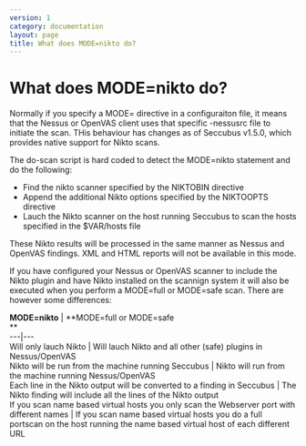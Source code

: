 ```yaml
---
version: 1
category: documentation
layout: page
title: What does MODE=nikto do?
---
```

# What does MODE=nikto do?

Normally if you specify a MODE= directive in a configuraiton file, it means
that the Nessus or OpenVAS client uses that specific -nessusrc file to
initiate the scan. THis behaviour has changes as of Seccubus v1.5.0, which
provides native support for Nikto scans.

The do-scan script is hard coded to detect the MODE=nikto statement and do the
following:

  * Find the nikto scanner specified by the NIKTOBIN directive
  * Append the additional Nikto options specified by the NIKTOOPTS directive
  * Lauch the Nikto scanner on the host running Seccubus to scan the hosts specified in the $VAR/hosts file

These Nikto results will be processed in the same manner as Nessus and OpenVAS
findings. XML and HTML reports will not be available in this mode.

If you have configured your Nessus or OpenVAS scanner to include the Nikto
plugin and have Nikto installed on the scannign system it will also be
executed when you perform a MODE=full or MODE=safe scan. There are however
some differences:

**MODE=nikto** | **MODE=full or MODE=safe   
**  
---|---  
Will only lauch Nikto | Will lauch Nikto and all other (safe) plugins in
Nessus/OpenVAS  
Nikto will be run from the machine running Seccubus | Nikto will run from the
machine running Nessus/OpenVAS  
Each line in the Nikto output will be converted to a finding in Seccubus | The
Nikto finding will include all the lines of the Nikto output  
If you scan name based virtual hosts you only scan the Webserver port with
different names | If you scan name based virtual hosts you do a full portscan
on the host running the name based virtual host of each different URL

